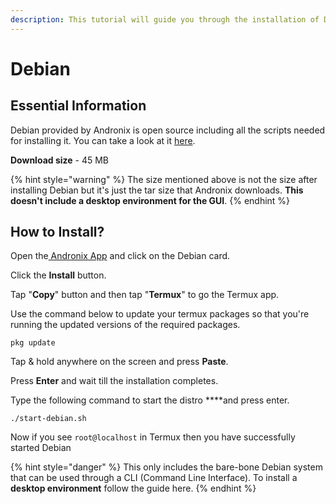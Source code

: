 ```yaml
---
description: This tutorial will guide you through the installation of Debian.
---
```


# Debian

## Essential Information

Debian provided by Andronix is open source including all the scripts needed for installing it. You can take a look at it [here](https://github.com/AndronixApp/AndronixOrigin).

**Download size** - 45 MB

{% hint style="warning" %}
The size mentioned above is not the size after installing Debian but it's just the tar size that Andronix downloads. **This doesn't include a desktop environment for the GUI**.
{% endhint %}

## How to Install?

Open the[ Andronix App](https://andronix.app/) and click on the Debian card.

Click the **Install** button.

Tap "**Copy**" button and then tap "**Termux**" to go the Termux app.

Use the command below to update your termux packages so that you're running the updated versions of the required packages.

```text
pkg update
```

Tap & hold anywhere on the screen and press **Paste**.

Press **Enter** and wait till the installation completes. 

Type the following command to start the distro ****and press enter.

```text
./start-debian.sh
```

Now if you see `root@localhost` in Termux then you have successfully started Debian 

{% hint style="danger" %}
This only includes the bare-bone Debian system that can be used through a CLI \(Command Line Interface\). To install a **desktop environment** follow the guide here.
{% endhint %}

